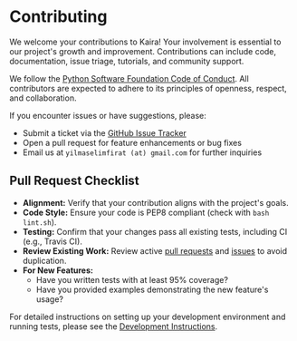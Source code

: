 # Contributing

We welcome your contributions to Kaira! Your involvement is essential to our project's growth and improvement. Contributions can include code, documentation, issue triage, tutorials, and community support.

We follow the [Python Software Foundation Code of Conduct](https://www.python.org/psf/codeofconduct/). All contributors are expected to adhere to its principles of openness, respect, and collaboration.

If you encounter issues or have suggestions, please:

- Submit a ticket via the [GitHub Issue Tracker](https://github.com/ipc-lab/kaira/issues)
- Open a pull request for feature enhancements or bug fixes
- Email us at `yilmaselimfirat (at) gmail.com` for further inquiries

## Pull Request Checklist

- **Alignment:** Verify that your contribution aligns with the project's goals.
- **Code Style:** Ensure your code is PEP8 compliant (check with `bash lint.sh`).
- **Testing:** Confirm that your changes pass all existing tests, including CI (e.g., Travis CI).
- **Review Existing Work:** Review active [pull requests](https://github.com/ipc-lab/kaira/pulls) and [issues](https://github.com/ipc-lab/kaira/issues) to avoid duplication.
- **For New Features:**
  - Have you written tests with at least 95% coverage?
  - Have you provided examples demonstrating the new feature's usage?

For detailed instructions on setting up your development environment and running tests, please see the [Development Instructions](development.md).
